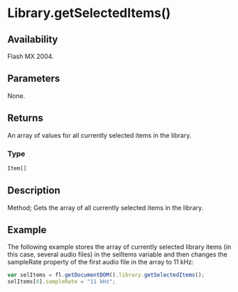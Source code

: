 # Library.getSelectedItems()

## Availability

Flash MX 2004.

## Parameters

None.

## Returns

An array of values for all currently selected items in the library.

### Type

```typescript
Item[]
```

## Description

Method; Gets the array of all currently selected items in the library.

## Example

The following example stores the array of currently selected library items (in this case, several audio files) in the
selItems variable and then changes the sampleRate property of the first audio file in the array to 11 kHz:

```javascript
var selItems = fl.getDocumentDOM().library.getSelectedItems();
selItems[0].sampleRate = "11 kHz";
```
